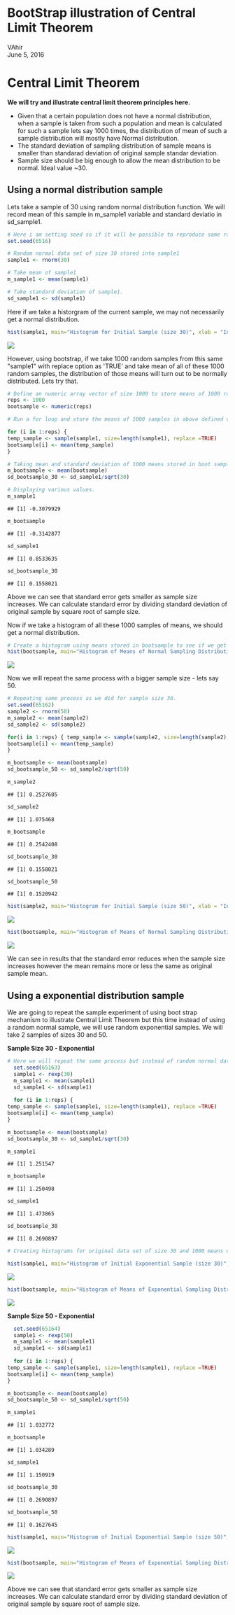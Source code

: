 # BootStrap illustration of Central Limit Theorem
VAhir  
June 5, 2016  

# Central Limit Theorem  
**We will try and illustrate central limit theorem principles here.**  
* Given that a certain population does not have a normal distribution, when a sample is taken from such a population and mean is calculated for such a sample lets say 1000 times, the distribution of mean of such a sample distribution will mostly have Normal distribution.  
* The standard deviation of sampling distribution of sample means is smaller than standarad deviation of original sample standar deviation.  
* Sample size should be big enough to allow the mean distribution to be normal. Ideal value ~30.  
  
  
## Using a normal distribution sample
  
Lets take a sample of 30 using random normal distribution function.
We will record mean of this sample in m_sample1 variable and standard deviatio in sd_sample1.


```r
# Here i am setting seed so if it will be possible to reproduce same random sample dataset.
set.seed(6516)

# Random normal data set of size 30 stored into sample1
sample1 <- rnorm(30)

# Take mean of sample1
m_sample1 <- mean(sample1)

# Take standard deviation of sample1.
sd_sample1 <- sd(sample1)
```

Here if we take a historgram of the current sample, we may not necessarily get a normal distribution.


```r
hist(sample1, main="Histogram for Initial Sample (size 30)", xlab = "Initial Sample")
```

![](BootStrapIllustrated_files/figure-html/unnamed-chunk-2-1.png)<!-- -->

However, using bootstrap, if we take 1000 random samples from this same "sample1" with replace option as 'TRUE' and take mean of all of these 1000 random samples, the distribution of those means will turn out to be normally distributed. Lets try that.


```r
# Define an numeric array vector of size 1000 to store means of 1000 random samples.
reps <- 1000
bootsample <- numeric(reps)

# Run a for loop and store the means of 1000 samples in above defined vector.

for (i in 1:reps) { 
temp_sample <- sample(sample1, size=length(sample1), replace =TRUE)
bootsample[i] <- mean(temp_sample)
}

# Taking mean and standard deviation of 1000 means stored in boot sample.
m_bootsample <- mean(bootsample)
sd_bootsample_30 <- sd_sample1/sqrt(30)

# Displaying various values.
m_sample1
```

```
## [1] -0.3079929
```

```r
m_bootsample
```

```
## [1] -0.3142877
```

```r
sd_sample1
```

```
## [1] 0.8533635
```

```r
sd_bootsample_30
```

```
## [1] 0.1558021
```
Above we can see that standard error gets smaller as sample size increases. We can calculate standard error by dividing standard deviation of original sample by square root of sample size.  
  
Now if we take a histogram of all these 1000 samples of means, we should get a normal distribution.


```r
# Create a histogram using means stored in bootsample to see if we get normal distribution.
hist(bootsample, main="Histogram of Means of Normal Sampling Distribution ", xlab="Means of Samples")
```

![](BootStrapIllustrated_files/figure-html/unnamed-chunk-4-1.png)<!-- -->

Now we will repeat the same process with a bigger sample size - lets say 50.


```r
# Repeating same process as we did for sample size 30.
set.seed(65162)
sample2 <- rnorm(50)
m_sample2 <- mean(sample2)
sd_sample2 <- sd(sample2)

for(i in 1:reps) { temp_sample <- sample(sample2, size=length(sample2), replace =TRUE)
bootsample[i] <- mean(temp_sample)
}

m_bootsample <- mean(bootsample)
sd_bootsample_50 <- sd_sample2/sqrt(50)

m_sample2
```

```
## [1] 0.2527605
```

```r
sd_sample2
```

```
## [1] 1.075468
```

```r
m_bootsample
```

```
## [1] 0.2542408
```

```r
sd_bootsample_30
```

```
## [1] 0.1558021
```

```r
sd_bootsample_50
```

```
## [1] 0.1520942
```

```r
hist(sample2, main="Histogram for Initial Sample (size 50)", xlab = "Initial Sample") 
```

![](BootStrapIllustrated_files/figure-html/unnamed-chunk-5-1.png)<!-- -->

```r
hist(bootsample, main="Histogram of Means of Normal Sampling Distribution ", xlab="Means of Samples")
```

![](BootStrapIllustrated_files/figure-html/unnamed-chunk-5-2.png)<!-- -->
  
  We can see in results that the standard error reduces when the sample size increases however the mean remains more or less the same as original sample mean.  
  
  
## Using a exponential distribution sample
  
  We are going to repeat the sample experiment of using boot strap mechanism to illustrate Central Limit Theorem but this time instead of using a random normal sample, we will use random exponential samples. We will take 2 samples of sizes 30 and 50.
  
**Sample Size 30 - Exponential**  
    

```r
# Here we will repeat the same process but instead of random normal dataset, we will use random exponential #dataset.
  set.seed(65163)
  sample1 <- rexp(30)
  m_sample1 <- mean(sample1)
  sd_sample1 <- sd(sample1)
  
  for (i in 1:reps) { 
temp_sample <- sample(sample1, size=length(sample1), replace =TRUE)
bootsample[i] <- mean(temp_sample)
}

m_bootsample <- mean(bootsample)
sd_bootsample_30 <- sd_sample1/sqrt(30)

m_sample1
```

```
## [1] 1.251547
```

```r
m_bootsample
```

```
## [1] 1.250498
```

```r
sd_sample1
```

```
## [1] 1.473865
```

```r
sd_bootsample_30
```

```
## [1] 0.2690897
```

```r
# Creating histograms for original data set of size 30 and 1000 means of random sample out of same 30 dataset.

hist(sample1, main="Histogram of Initial Exponential Sample (size 30)", xlab = "Initial Sample")
```

![](BootStrapIllustrated_files/figure-html/unnamed-chunk-6-1.png)<!-- -->

```r
hist(bootsample, main="Histogram of Means of Exponential Sampling Distribution ", xlab="Means of Samples")
```

![](BootStrapIllustrated_files/figure-html/unnamed-chunk-6-2.png)<!-- -->



**Sample Size 50 - Exponential**

```r
  set.seed(65164)
  sample1 <- rexp(50)
  m_sample1 <- mean(sample1)
  sd_sample1 <- sd(sample1)
  
  for (i in 1:reps) { 
temp_sample <- sample(sample1, size=length(sample1), replace =TRUE)
bootsample[i] <- mean(temp_sample)
}

m_bootsample <- mean(bootsample)
sd_bootsample_50 <- sd_sample1/sqrt(50)

m_sample1
```

```
## [1] 1.032772
```

```r
m_bootsample
```

```
## [1] 1.034289
```

```r
sd_sample1
```

```
## [1] 1.150919
```

```r
sd_bootsample_30
```

```
## [1] 0.2690897
```

```r
sd_bootsample_50
```

```
## [1] 0.1627645
```

```r
hist(sample1, main="Histogram of Initial Exponential Sample (size 50)", xlab = "Initial Sample")
```

![](BootStrapIllustrated_files/figure-html/unnamed-chunk-7-1.png)<!-- -->

```r
hist(bootsample, main="Histogram of Means of Exponential Sampling Distribution ", xlab="Means of Samples")
```

![](BootStrapIllustrated_files/figure-html/unnamed-chunk-7-2.png)<!-- -->

Above we can see that standard error gets smaller as sample size increases. We can calculate standard error by dividing standard deviation of original sample by square root of sample size. 
  
